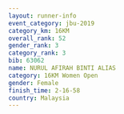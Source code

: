 ```yaml
---
layout: runner-info 
event_category: jbu-2019 
category_km: 16KM  
overall_rank: 52
gender_rank: 3
category_rank: 3
bib: 63062
name: NURUL AFIRAH BINTI ALIAS
category: 16KM Women Open
gender: Female
finish_time: 2-16-58
country: Malaysia
---
```

